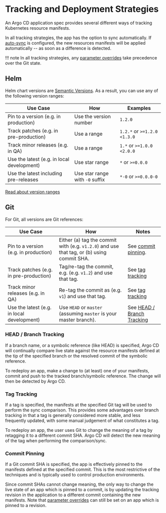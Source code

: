 # Tracking and Deployment Strategies

An Argo CD application spec provides several different ways of tracking Kubernetes resource manifests.

In all tracking strategies, the app has the option to sync automatically. If [auto-sync](auto_sync.md)
is configured, the new resources manifests will be applied automatically -- as soon as a difference
is detected.

!!! note
    In all tracking strategies, any [parameter overrides](parameters.md) take precedence over the Git state.

## Helm

Helm chart versions are [Semantic Versions](https://semver.org/). As a result, you can use any of the following version ranges:

| Use Case | How | Examples |
|-|-|-|
| Pin to a version (e.g. in production) | Use the version number | `1.2.0` |
| Track patches (e.g. in pre-production) | Use a range | `1.2.*` or `>=1.2.0 <1.3.0` |
| Track minor releases (e.g. in QA) | Use a range | `1.*` or `>=1.0.0 <2.0.0` |
| Use the latest (e.g. in local development) | Use star range |  `*` or `>=0.0.0` |
| Use the latest including pre-releases | Use star range with `-0` suffix |  `*-0` or `>=0.0.0-0` |

[Read about version ranges](https://www.telerik.com/blogs/the-mystical-magical-semver-ranges-used-by-npm-bower)

## Git

For Git, all versions are Git references:

| Use Case | How | Notes |
|-|-|-|
| Pin to a version (e.g. in production) | Either (a) tag the commit with (e.g. `v1.2.0`) and use that tag, or (b) using commit SHA. | See [commit pinning](#commit-pinning). |
| Track patches (e.g. in pre-production) | Tag/re-tag the commit, e.g. (e.g. `v1.2`) and use that tag. | See [tag tracking](#tag-tracking) |
| Track minor releases (e.g. in QA) | Re-tag the commit as (e.g. `v1`) and use that tag. | See [tag tracking](#tag-tracking) |
| Use the latest (e.g. in local development) | Use `HEAD` or `master` (assuming `master` is your master branch). | See [HEAD / Branch Tracking](#head-branch-tracking) |


### HEAD / Branch Tracking

If a branch name, or a symbolic reference (like HEAD) is specified, Argo CD will continually compare
live state against the resource manifests defined at the tip of the specified branch or the
resolved commit of the symbolic reference.

To redeploy an app, make a change to (at least) one of your manifests, commit and push to the tracked branch/symbolic reference. The change will then be detected by Argo CD.

### Tag Tracking

If a tag is specified, the manifests at the specified Git tag will be used to perform the sync
comparison. This provides some advantages over branch tracking in that a tag is generally considered
more stable, and less frequently updated, with some manual judgement of what constitutes a tag.

To redeploy an app, the user uses Git to change the meaning of a tag by retagging it to a
different commit SHA. Argo CD will detect the new meaning of the tag when performing the
comparison/sync.

### Commit Pinning

If a Git commit SHA is specified, the app is effectively pinned to the manifests defined at
the specified commit. This is the most restrictive of the techniques and is typically used to
control production environments.

Since commit SHAs cannot change meaning, the only way to change the live state of an app
which is pinned to a commit, is by updating the tracking revision in the application to a different
commit containing the new manifests. Note that [parameter overrides](parameters.md) can still be set
on an app which is pinned to a revision.

